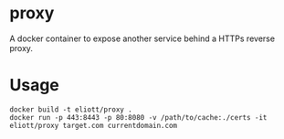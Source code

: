 # proxy
A docker container to expose another service behind a HTTPs reverse proxy.

# Usage
```
docker build -t eliott/proxy .
docker run -p 443:8443 -p 80:8080 -v /path/to/cache:./certs -it eliott/proxy target.com currentdomain.com
```
